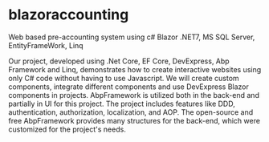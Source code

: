 # blazoraccounting
Web based pre-accounting system using c# Blazor .NET7, MS SQL Server, EntityFrameWork, Linq


Our project, developed using .Net Core, EF Core, DevExpress, Abp Framework and Linq, demonstrates how to create interactive websites using only C# code without having to use Javascript. We will create custom components, integrate different components and use DevExpress Blazor components in projects. AbpFramework is utilized both in the back-end and partially in UI for this project. The project includes features like DDD, authentication, authorization, localization, and AOP. The open-source and free AbpFramework provides many structures for the back-end, which were customized for the project's needs.
